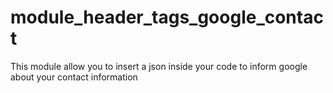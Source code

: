 # module_header_tags_google_contact
This module allow you to insert a json inside your code to inform google about your contact information
